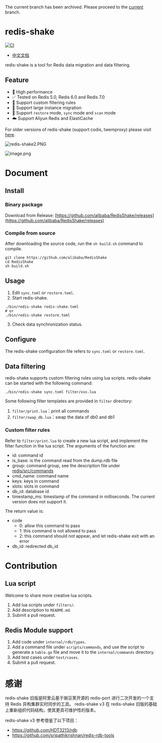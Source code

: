 The current branch has been archived. Please proceed to the [current](https://github.com/suxb201/RedisShake) branch.

# redis-shake

[![CI](https://github.com/alibaba/RedisShake/actions/workflows/ci.yml/badge.svg?branch=v3)](https://github.com/alibaba/RedisShake/actions/workflows/ci.yml)

- [中文文档](https://github.com/alibaba/RedisShake/wiki)

redis-shake is a tool for Redis data migration and data filtering.

## Feature

* 🚄 High performance
* ✅ Tested on Redis 5.0, Redis 6.0 and Redis 7.0
* 🤗 Support custom filtering rules
* 💪 Support large instance migration
* 💖 Support `restore` mode, `sync` mode and `scan` mode
* ☁️ Support Aliyun Redis and ElastiCache

For older versions of redis-shake (support codis, twemproxy) please
visit [here](https://github.com/alibaba/RedisShake/tree/develop).

![redis-shake2.PNG](https://s2.loli.net/2022/07/10/OZrSGutknlI8XNp.png)

![image.png](https://s2.loli.net/2022/06/30/vU346lVBrNofKzu.png)

# Document

## Install

### Binary package

Download from Release: [https://github.com/alibaba/RedisShake/releases](https://github.com/alibaba/RedisShake/releases)

### Compile from source

After downloading the source code, run the `sh build.sh` command to compile.

```shell
git clone https://github.com/alibaba/RedisShake
cd RedisShake
sh build.sh
```

## Usage

1. Edit `sync.toml` or `restore.toml`.
2. Start redis-shake.

```shell
./bin/redis-shake redis-shake.toml
# or
./bin/redis-shake restore.toml
```

3. Check data synchronization status.

## Configure

The redis-shake configuration file refers to `sync.toml` or `restore.toml`.

## Data filtering

redis-shake supports custom filtering rules using lua scripts. redis-shake can be started with
the following command:

```shell
./bin/redis-shake sync.toml filter/xxx.lua
```

Some following filter templates are provided in `filter` directory:

1. `filter/print.lua`：print all commands
2. `filter/swap_db.lua`：swap the data of db0 and db1

### Custom filter rules

Refer to `filter/print.lua` to create a new lua script, and implement the filter function in the lua script. The
arguments of the function are:

- id: command id
- is_base: is the command read from the dump.rdb file
- group: command group, see the description file
  under [redis/src/commands](https://github.com/redis/redis/tree/unstable/src/commands)
- cmd_name: command name
- keys: keys in command
- slots: slots in command
- db_id: database id
- timestamp_ms: timestamp of the command in milliseconds. The current version does not support it.

The return value is:

- code
    - 0: allow this command to pass
    - 1: this command is not allowed to pass
    - 2: this command should not appear, and let redis-shake exit with an error
- db_id: redirected db_id

# Contribution

## Lua script

Welcome to share more creative lua scripts.

1. Add lua scripts under `filters/`.
2. Add description to `README.md`.
3. Submit a pull request.

## Redis Module support

1. Add code under `internal/rdb/types`.
2. Add a command file under `scripts/commands`, and use the script to generate a `table.go` file and move it to
   the `internal/commands` directory.
3. Add test cases under `test/cases`.
4. Submit a pull request.

# 感谢

redis-shake 旧版是阿里云基于豌豆荚开源的 redis-port 进行二次开发的一个支持 Redis 异构集群实时同步的工具。
redis-shake v3 在 redis-shake 旧版的基础上重新组织代码结构，使其更具可维护性的版本。

redis-shake v3 参考借鉴了以下项目：

- https://github.com/HDT3213/rdb
- https://github.com/sripathikrishnan/redis-rdb-tools
